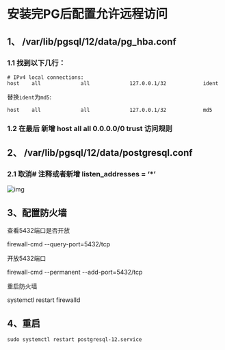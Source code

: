 # 安装完PG后配置允许远程访问

## 1、 /var/lib/pgsql/12/data/pg_hba.conf

### 1.1 找到以下几行：

```
# IPv4 local connections:
host    all             all             127.0.0.1/32            ident
```

替换`ident`为`md5`:

```
host    all             all             127.0.0.1/32            md5
```

### 1.2 在最后 新增 host all all 0.0.0.0/0 trust 访问规则

## 2、 /var/lib/pgsql/12/data/postgresql.conf

### 2.1 取消# 注释或者新增 listen_addresses = ‘*’ 

![img](E:\codes\Server-Learning\DataBase\postgresql\Imag\blhbfznccl.png)

## 3、配置防火墙

查看5432端口是否开放

firewall-cmd --query-port=5432/tcp

开放5432端口

firewall-cmd --permanent --add-port=5432/tcp

重启防火墙

systemctl restart firewalld 

## 4、重启

```
sudo systemctl restart postgresql-12.service
```

